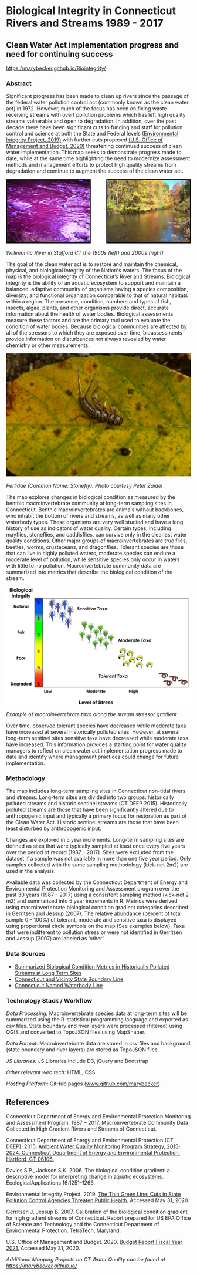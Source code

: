 # Biological Integrity in Connecticut Rivers and Streams 1989 - 2017
## Clean Water Act implementation progress and need for continuing success

https://marybecker.github.io/Biointegrity/

### Abstract

Significant progress has been made to clean up rivers since the passage of the federal water pollution control act (commonly known as the clean water act) in 1972.  However, much of the focus has been on fixing waste-receiving streams with overt pollution problems which has left high quality streams vulnerable and open to degradation.   In addition, over the past decade there have been significant cuts to funding and staff for pollution control and science at both the State and Federal levels [(Environmental Integrity Project, 2019)](https://environmentalintegrity.org/wp-content/uploads/2019/12/The-Thin-Green-Line-report-12.5.19.pdf) with further cuts proposed [(U.S. Office of Management and Budget, 2020)](https://www.whitehouse.gov/wp-content/uploads/2020/02/budget_fy21.pdf) threatening continued success of clean water implementation.  This map seeks to demonstrate progress made to date, while at the same time highlighting the need to modernize assessment methods and management efforts to protect high quality streams from degradation and continue to augment the success of the clean water act.

![Willimantic](images/WillimanticR_1960sVs2000s.png)

*Willimantic River in Stafford CT the 1960s (left) and 2000s (right)*

The goal of the clean water act is to restore and maintain the chemical, physical, and biological integrity of the Nation's waters.  The focus of the map is the biological integrity of Connecticut’s River and Streams.  Biological integrity is the ability of an aquatic ecosystem to support and maintain a balanced, adaptive community of organisms having a species composition, diversity, and functional organization comparable to that of natural habitats within a region.  The presence, condition, numbers and types of fish, insects, algae, plants, and other organisms provide direct, accurate information about the health of water bodies. Biological assessments measure these factors and are the primary tool used to evaluate the condition of water bodies. Because biological communities are affected by all of the stressors to which they are exposed over time, bioassessments provide information on disturbances not always revealed by water chemistry or other measurements.

![Perlidae](images/Perlidae_CourtesyPeteZaidel.jpg)

*Perlidae (Common Name: Stonefly).  Photo courtesy Peter Zaidel*

 The map explores changes in biological condition as measured by the benthic macroinvertebrate community at long-term sampling sites in Connecticut.  Benthic macroinvertebrates are animals without backbones, who inhabit the bottom of rivers and streams, as well as many other waterbody types. These organisms are very well studied and have a long history of use as indicators of water quality. Certain types, including mayflies, stoneflies, and caddisflies, can survive only in the cleanest water quality conditions. Other major groups of macroinvertebrates are true flies, beetles, worms, crustaceans, and dragonflies.  Tolerant species are those that can live in highly polluted waters, moderate species can endure a moderate level of pollution, while sensitive species only occur in waters with little to no pollution.  Macroinvertebrate community data are summarized into metrics that describe the biological condition of the stream.

![TaxaBCG](images/TaxaBCG.png)

*Example of macroinvertebrate taxa along the stream stressor gradient*

Over time, observed tolerant species have decreased while moderate taxa have increased at several historically polluted sites.  However, at several long-term sentinel sites sensitive taxa have decreased while moderate taxa have increased.  This information provides a starting point for water quality managers to reflect on clean water act implementation progress made to date and identify where management practices could change for future implementation.

 ### Methodology

The map includes long-term sampling sites in Connecticut non-tidal rivers and streams.  Long-term sites are divided into two groups:  historically polluted streams and historic sentinel streams (CT DEEP 2015).  Historically polluted streams are those that have been significantly altered due to anthropogenic input and typically a primary focus for restoration as part of the Clean Water Act.  Historic sentinel streams are those that have been least disturbed by anthropogenic input. 

Changes are explored in 5 year increments.  Long-term sampling sites are defined as sites that were typically sampled at least once every five years over the period of record (1987 - 2017).  Sites were excluded from the dataset if a sample was not available in more than one five year period.  Only samples collected with the same sampling methodology (kick-net 2m2) are used in the analysis.
 
Available data was collected by the Connecticut Department of Energy and Environmental Protection Monitoring and Assessment program over the past 30 years (1987 – 2017) using a consistent sampling method (kick-net 2 m2) and summarized into 5 year increments in R.  Metrics were derived using macroinvertebrate biological condition gradient categories described in Gerritsen and Jessup (2007).  The relative abundance (percent of total sample 0 – 100%) of tolerant, moderate and sensitive taxa is displayed using proportional circle symbols on the map (See examples below).  Taxa that were indifferent to pollution stress or were not identified in Gerritsen and Jessup (2007) are labeled as ‘other’.
 
 ### Data Sources
 
 - [Summarized Biological Condition Metrics in Historically Polluted Streams at Long Term Sites](data/BCG_OverTime.csv)
- [Connecticut and Vicinty State Boundary Line](https://portal.ct.gov/DEEP/GIS-and-Maps/Data/GIS-DATA)
- [Connecticut Named Waterbody Line]( https://portal.ct.gov/DEEP/GIS-and-Maps/Data/GIS-DATA)
 
### Technology Stack /  Workflow

*Data Processing:* Macroinvertebrate species data at long-term sites will be summarized using the R-statistical programming language and exported as csv files.  State boundary and river layers were processed (filtered) using QGIS and converted to TopoJSON files using MapShaper.

*Data Format:* Macroinvertebrate data are stored in csv files and background (state boundary and river layers) are stored as TopoJSON files.

*JS Libraries:*  JS Libraries include D3, jQuery and Bootstrap

*Other relevant web tech:* HTML, CSS

*Hosting Platform:* GitHub pages (www.github.com/marybecker)

 ## References

Connecticut Department of Energy and Environmental Protection Monitoring and Assessment Program.  1987 – 2017. Macroinvertebrate Community Data Collected in High Gradient Rivers and Streams of Connecticut. 

Connecticut Department of Energy and Environmental Protection (CT DEEP). 2015. [Ambient Water Quality Monitoring Program Strategy, 2015-2024. Connecticut Department of Energy and Environmental Protection. Hartford, CT 06106.](https://portal.ct.gov/-/media/DEEP/water/water_quality_management/monitoringpubs/monstrategy20152024finalpdf.pdf?la=en)

Davies S.P., Jackson S.K. 2006. The biological condition gradient: a descriptive model for interpreting change in aquatic ecosystems. EcologicalApplications 16:1251–1266.

Environmental Integrity Project. 2019.  [The Thin Green Line: Cuts in State Pollution Control Agencies Threaten Public Health.]( https://environmentalintegrity.org/wp-content/uploads/2019/12/The-Thin-Green-Line-report-12.5.19.pdf) Accessed May 31, 2020.
 
Gerritsen J, Jessup B. 2007. Calibration of the biological condition gradient for high gradient streams of Connecticut. Report prepared for US EPA Office of Science and Technology and the Connecticut Department of Environmental Protection. TetraTech, Maryland.

U.S. Office of Management and Budget. 2020.  [Budget Report Fiscal Year 2021.](https://www.whitehouse.gov/wp-content/uploads/2020/02/budget_fy21.pdf) Accessed May 31, 2020.


*Additional Mapping Projects on CT Water Quality can be found at https://marybecker.github.io/*

